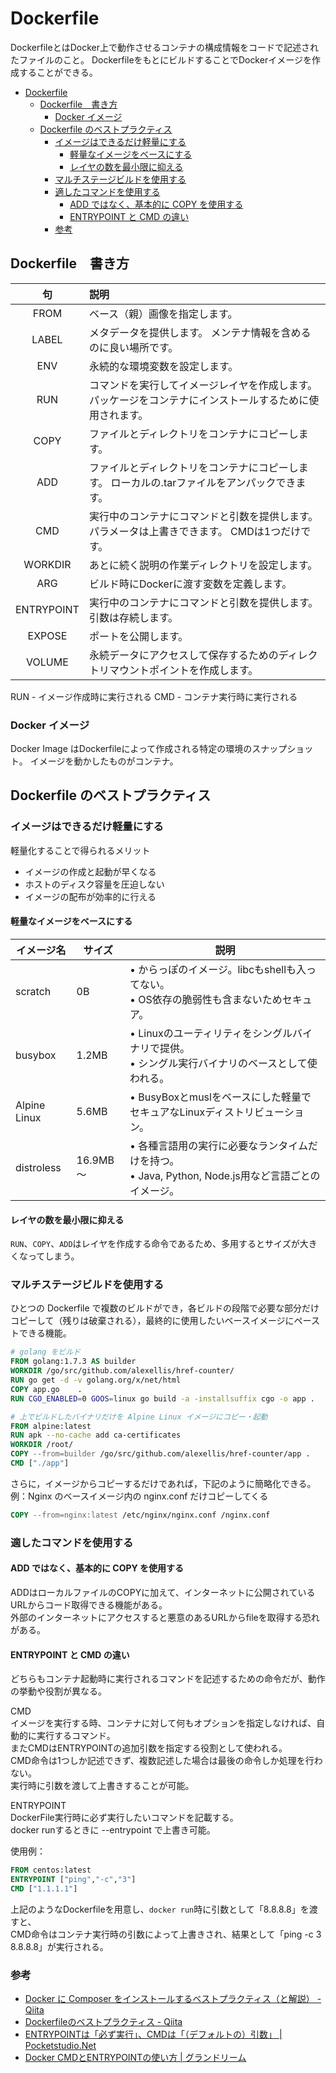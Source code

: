 # Dockerfile
DockerfileとはDocker上で動作させるコンテナの構成情報をコードで記述されたファイルのこと。
DockerfileをもとにビルドすることでDockerイメージを作成することができる。

- [Dockerfile](#dockerfile)
  - [Dockerfile　書き方](#dockerfile書き方)
    - [Docker イメージ](#docker-イメージ)
  - [Dockerfile のベストプラクティス](#dockerfile-のベストプラクティス)
    - [イメージはできるだけ軽量にする](#イメージはできるだけ軽量にする)
      - [軽量なイメージをベースにする](#軽量なイメージをベースにする)
      - [レイヤの数を最小限に抑える](#レイヤの数を最小限に抑える)
    - [マルチステージビルドを使用する](#マルチステージビルドを使用する)
    - [適したコマンドを使用する](#適したコマンドを使用する)
      - [ADD ではなく、基本的に COPY を使用する](#add-ではなく基本的に-copy-を使用する)
      - [ENTRYPOINT と CMD の違い](#entrypoint-と-cmd-の違い)
    - [参考](#参考)

## Dockerfile　書き方

|     句     | 説明                                                                                                      |
| :--------: | :-------------------------------------------------------------------------------------------------------- |
|    FROM    | ベース（親）画像を指定します。                                                                            |
|   LABEL    | メタデータを提供します。 メンテナ情報を含めるのに良い場所です。                                           |
|    ENV     | 永続的な環境変数を設定します。                                                                            |
|    RUN     | コマンドを実行してイメージレイヤを作成します。 パッケージをコンテナにインストールするために使用されます。 |
|    COPY    | ファイルとディレクトリをコンテナにコピーします。                                                          |
|    ADD     | ファイルとディレクトリをコンテナにコピーします。 ローカルの.tarファイルをアンパックできます。             |
|    CMD     | 実行中のコンテナにコマンドと引数を提供します。 パラメータは上書きできます。 CMDは1つだけです。            |
|  WORKDIR   | あとに続く説明の作業ディレクトリを設定します。                                                            |
|    ARG     | ビルド時にDockerに渡す変数を定義します。                                                                  |
| ENTRYPOINT | 実行中のコンテナにコマンドと引数を提供します。 引数は存続します。                                         |
|   EXPOSE   | ポートを公開します。                                                                                      |
|   VOLUME   | 永続データにアクセスして保存するためのディレクトリマウントポイントを作成します。                          |

RUN - イメージ作成時に実行される
CMD - コンテナ実行時に実行される

### Docker イメージ
Docker Image はDockerfileによって作成される特定の環境のスナップショット。
イメージを動かしたものがコンテナ。

## Dockerfile のベストプラクティス

### イメージはできるだけ軽量にする
軽量化することで得られるメリット
- イメージの作成と起動が早くなる
- ホストのディスク容量を圧迫しない
- イメージの配布が効率的に行える

#### 軽量なイメージをベースにする
| イメージ名   | サイズ    | 説明                                                                                                |
| ------------ | --------- | --------------------------------------------------------------------------------------------------- |
| scratch      | 0B        | • からっぽのイメージ。libcもshellも⼊ってない。<br/>• OS依存の脆弱性も含まないためセキュア。         |
| busybox      | 1.2MB     | • Linuxのユーティリティをシングルバイナリで提供。<br/>• シングル実⾏バイナリのベースとして使われる。 |
| Alpine Linux | 5.6MB     | • BusyBoxとmuslをベースにした軽量でセキュアなLinuxディストリビューション。                          |
| distroless   | 16.9MB 〜 | • 各種⾔語⽤の実⾏に必要なランタイムだけを持つ。<br/>• Java, Python, Node.js⽤など⾔語ごとのイメージ。   |

#### レイヤの数を最小限に抑える
`RUN`、`COPY`、`ADD`はレイヤを作成する命令であるため、多用するとサイズが大きくなってしまう。

### マルチステージビルドを使用する
ひとつの Dockerfile で複数のビルドができ，各ビルドの段階で必要な部分だけコピーして（残りは破棄される），最終的に使用したいベースイメージにペーストできる機能。

```Dockerfile
# golang をビルド
FROM golang:1.7.3 AS builder
WORKDIR /go/src/github.com/alexellis/href-counter/
RUN go get -d -v golang.org/x/net/html  
COPY app.go    .
RUN CGO_ENABLED=0 GOOS=linux go build -a -installsuffix cgo -o app .

# 上でビルドしたバイナリだけを Alpine Linux イメージにコピー・起動
FROM alpine:latest  
RUN apk --no-cache add ca-certificates
WORKDIR /root/
COPY --from=builder /go/src/github.com/alexellis/href-counter/app .
CMD ["./app"]  
```

さらに，イメージからコピーするだけであれば，下記のように簡略化できる。  
例：Nginx のベースイメージ内の nginx.conf だけコピーしてくる

```Dockerfile
COPY --from=nginx:latest /etc/nginx/nginx.conf /nginx.conf
```

### 適したコマンドを使用する
#### ADD ではなく、基本的に COPY を使用する
ADDはローカルファイルのCOPYに加えて、インターネットに公開されているURLからコード取得できる機能がある。  
外部のインターネットにアクセスすると悪意のあるURLからfileを取得する恐れがある。

#### ENTRYPOINT と CMD の違い
どちらもコンテナ起動時に実行されるコマンドを記述するための命令だが、動作の挙動や役割が異なる。  

CMD  
イメージを実行する時、コンテナに対して何もオプションを指定しなければ、自動的に実行するコマンド。  
またCMDはENTRYPOINTの追加引数を指定する役割として使われる。  
CMD命令は1つしか記述できず、複数記述した場合は最後の命令しか処理を行わない。  
実行時に引数を渡して上書きすることが可能。

ENTRYPOINT  
DockerFile実行時に必ず実行したいコマンドを記載する。  
docker runするときに --entrypoint で上書き可能。

使用例：
```Dockerfile
FROM centos:latest
ENTRYPOINT ["ping","-c","3"]
CMD ["1.1.1.1"]
```

上記のようなDockerfileを用意し、`docker run`時に引数として「8.8.8.8」を渡すと、  
CMD命令はコンテナ実行時の引数によって上書きされ、結果として「ping -c 3 8.8.8.8」が実行される。

### 参考
- [Docker に Composer をインストールするベストプラクティス（と解説） \- Qiita](https://qiita.com/yatsbashy/items/02bbbebbfe7e5a5976bc)
- [Dockerfileのベストプラクティス \- Qiita](https://qiita.com/Tsuyozo/items/c706a04848c3fbbaf055)
- [ENTRYPOINTは「必ず実行」、CMDは「（デフォルトの）引数」 \| Pocketstudio\.Net](https://pocketstudio.net/2020/01/31/cmd-and-entrypoint/)
- [Docker CMDとENTRYPOINTの使い方 \| グランドリーム](https://www.grandream.jp/blog/docker-cmd-entrypoint/)